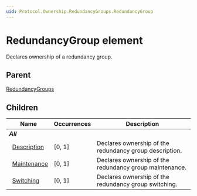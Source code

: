 ```yaml
---
uid: Protocol.Ownership.RedundancyGroups.RedundancyGroup
---
```


# RedundancyGroup element

Declares ownership of a redundancy group.

## Parent

[RedundancyGroups](xref:Protocol.Ownership.RedundancyGroups)

## Children

|Name|Occurrences|Description|
|--- |--- |--- |
|***All***|||
|&nbsp;&nbsp;[Description](xref:Protocol.Ownership.RedundancyGroups.RedundancyGroup.Description)|[0, 1]|Declares ownership of the redundancy group description.|
|&nbsp;&nbsp;[Maintenance](xref:Protocol.Ownership.RedundancyGroups.RedundancyGroup.Maintenance)|[0, 1]|Declares ownership of the redundancy group maintenance.|
|&nbsp;&nbsp;[Switching](xref:Protocol.Ownership.RedundancyGroups.RedundancyGroup.Switching)|[0, 1]|Declares ownership of the redundancy group switching.|
